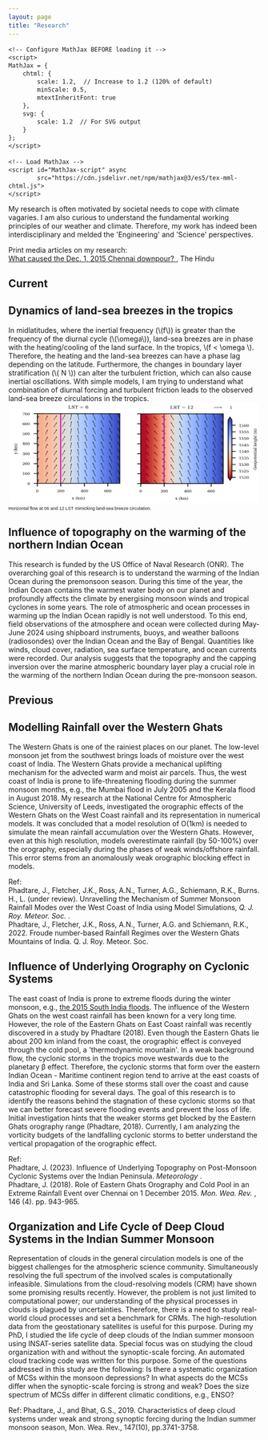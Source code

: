 ```yaml
---
layout: page
title: "Research"
---
```

<html>
<head>
<meta name="viewport" content="width=device-width, initial-scale=1">
<style>
img {
  display: block;
  margin-left: auto;
  margin-right: auto;
}
</style>
</head>

<head>
    <meta charset="UTF-8">
    <title>Research Page</title>
    
    <!-- Configure MathJax BEFORE loading it -->
    <script>
    MathJax = {
        chtml: {
            scale: 1.2,  // Increase to 1.2 (120% of default)
            minScale: 0.5,
            mtextInheritFont: true
        },
        svg: {
            scale: 1.2  // For SVG output
        }
    };
    </script>
    
    <!-- Load MathJax -->
    <script id="MathJax-script" async 
            src="https://cdn.jsdelivr.net/npm/mathjax@3/es5/tex-mml-chtml.js">
    </script>
</head>


<body>
 <p>My research is often motivated by societal needs to cope with climate vagaries. I am also curious to understand the fundamental working principles of our weather and climate. Therefore, my work has indeed been interdisciplinary and melded the 'Engineering' and 'Science' perspectives.</p>
Print media articles on my research: <br> 
<a href="https://www.thehindu.com/sci-tech/science/what-caused-the-dec-1-2015-chennai-downpour/article24122666.ece">What caused the Dec. 1, 2015 Chennai downpour? </a>, The Hindu <br>

<h2> Current </h2>

<h2> Dynamics of land-sea breezes in the tropics </h2>
In midlatitudes, where the inertial frequency (\(f\)) is greater than the frequency of the diurnal cycle (\(\omega\)), land-sea breezes are in phase with the heating/cooling of the land surface. In the tropics, \(f < \omega \). Therefore, the heating and the land-sea breezes can have a phase lag depending on the latitude. Furthermore, the changes in boundary layer stratification (\( N \)) can alter the turbulent friction, which can also cause inertial oscillations. With simple models, I am trying to understand what combination of diurnal forcing and turbulent friction leads to the observed land-sea breeze circulations in the tropics.

<img src="/assets/winds_x_y_web.png" alt ="" width="500" height="200" align="center">
<span style="font-family: Arial, sans-serif; font-size: 9px; font-weight: normal;"> Horizontal flow at 06 and 12 LST mimicking land-sea breeze circulation. </span>
  
<h2> Influence of topography on the warming of the northern Indian Ocean</h2> 
This research is funded by the US Office of Naval Research (ONR). The overarching goal of this research is to understand the warming of the Indian Ocean during the premonsoon season. During this time of the year, the Indian Ocean contains the warmest water body on our planet and profoundly affects the climate by energising monsoon winds and tropical cyclones in some years. The role of atmospheric and ocean processes in warming up the Indian Ocean rapidly is not well understood. To this end, field observations of the atmosphere and ocean were collected during May-June 2024 using shipboard instruments, buoys, and weather balloons (radiosondes) over the Indian Ocean and the Bay of Bengal. Quantities like winds, cloud cover, radiation, sea surface temperature, and ocean currents were recorded.
Our analysis suggests that the topography and the capping inversion over the marine atmospheric boundary layer play a crucial role in the warming of the northern Indian Ocean during the pre-monsoon season. <br>



<h2> Previous </h2> 
<h2> Modelling Rainfall over the Western Ghats </h2>
  <p>The Western Ghats is one of the rainiest places on our planet. The low-level monsoon jet from the southwest brings loads of moisture over the west coast of India. The Western Ghats provide a mechanical uplifting mechanism for the advected warm and moist air parcels. Thus, the west coast of India is prone to life-threatening flooding during the summer monsoon months, e.g., the Mumbai flood in July 2005 and the Kerala flood in August 2018.  My research at the National Centre for Atmospheric Science, University of Leeds, investigated the orographic effects of the Western Ghats on the West Coast rainfall and its representation in numerical models. It was concluded that a model resolution of O(1km) is needed to simulate the mean rainfall accumulation over the Western Ghats. However, even at this high resolution, models overestimate rainfall (by 50-100%) over the orography, especially during the phases of weak winds/offshore rainfall. This error stems from an anomalously weak orographic blocking effect in models. </p>
  
Ref: <br>
Phadtare, J., Fletcher, J.K., Ross, A.N., Turner, A.G., Schiemann, R.K., Burns. H., L. (under review). Unravelling the Mechanism of Summer Monsoon Rainfall Modes over the West Coast of India using Model Simulations, <i> Q. J. Roy. Meteor. Soc. </i>. <br>
Phadtare, J., Fletcher, J.K., Ross, A.N., Turner, A.G. and Schiemann, R.K., 2022. Froude number-based Rainfall Regimes over the Western Ghats Mountains of India. Q. J. Roy. Meteor. Soc.   

<h2> Influence of Underlying Orography on Cyclonic Systems </h2>
The east coast of India is prone to extreme floods during the winter monsoon, e.g., <a href="https://en.wikipedia.org/wiki/2015_South_India_floods">the 2015 South India floods</a>. The influence of the Western Ghats on the west coast rainfall has been known for a very long time. However, the role of the Eastern Ghats on East Coast rainfall was recently discovered in a study by <a href="https://journals.ametsoc.org/view/journals/mwre/146/4/mwr-d-16-0473.1.xml"></a> Phadtare (2018). Even though the Eastern Ghats lie about 200 km inland from the coast, the orographic effect is conveyed through the cold pool, a 'thermodynamic mountain'. In a weak background flow, the cyclonic storms in the tropics move westwards due to the planetary β effect. Therefore, the cyclonic storms that form over the eastern Indian Ocean - Maritime continent region tend to arrive at the east coasts of India and Sri Lanka. Some of these storms stall over the coast and cause catastrophic flooding for several days. The goal of this research is to identify the reasons behind the stagnation of these cyclonic storms so that we can better forecast severe flooding events and prevent the loss of life. Initial investigation hints that the weaker storms get blocked by the Eastern Ghats orography range (Phadtare, 2018). Currently, I am analyzing the vorticity budgets of the landfalling cyclonic storms to better understand the vertical propagation of the orographic effect. <br>

</p>

Ref:<br>
Phadtare, J. (2023). Influence of Underlying Topography on Post-Monsoon Cyclonic Systems over the Indian Peninsula. <em> Meteorology </em>. <br>
Phadtare, J. (2018). Role of Eastern Ghats Orography and Cold Pool in an Extreme Rainfall Event over Chennai on 1 December 2015.<em> Mon. Wea. Rev. </em>, 146 (4). pp. 943-965.


<h2> Organization and Life Cycle of Deep Cloud Systems in the Indian Summer Monsoon </h2>
  <p> Representation of clouds in the general circulation models is one of the biggest challenges for the atmospheric science community.  Simultaneously resolving  the full spectrum of the involved scales is computationally infeasible. Simulations from the cloud-resolving models (CRM) have shown some promising results recently. However, the problem is not just limited to computational power; our understanding of the physical processes in clouds is plagued by uncertainties. Therefore, there is a need to study real-world cloud processes and set a benchmark for CRMs.  The high-resolution data from the geostationary satellites is useful for this purpose.  During my PhD, I studied the life cycle of deep clouds of the Indian summer monsoon using INSAT-series satellite data. Special focus was on studying the cloud organization with and without the synoptic-scale forcing. An automated cloud tracking code was written for this purpose. Some of the questions addressed in this study are the following: Is there a systematic organization of MCSs within the monsoon depressions? In what aspects do the MCSs differ when the synoptic-scale forcing is strong and weak? Does the size spectrum of MCSs differ in different climatic conditions, e.g., ENSO?</p>


Ref:
Phadtare, J., and Bhat, G.S., 2019. Characteristics of deep cloud systems under weak and strong synoptic forcing during the Indian summer monsoon season, Mon. Wea. Rev., 147(10), pp.3741-3758.
  
